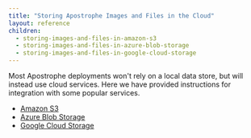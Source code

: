 ```yaml
---
title: "Storing Apostrophe Images and Files in the Cloud"
layout: reference
children:
  - storing-images-and-files-in-amazon-s3
  - storing-images-and-files-in-azure-blob-storage
  - storing-images-and-files-in-google-cloud-storage
---
```


Most Apostrophe deployments won't rely on a local data store, but will instead use cloud services. Here we have provided instructions for integration with some popular services.

* [Amazon S3](/devops/cloud/storing-images-and-files-in-amazon-s3.md)
* [Azure Blob Storage](/devops/cloud/storing-images-and-files-in-azure-blob-storage.md)
* [Google Cloud Storage](/devops/cloud/storing-images-and-files-in-google-cloud-storage.md)